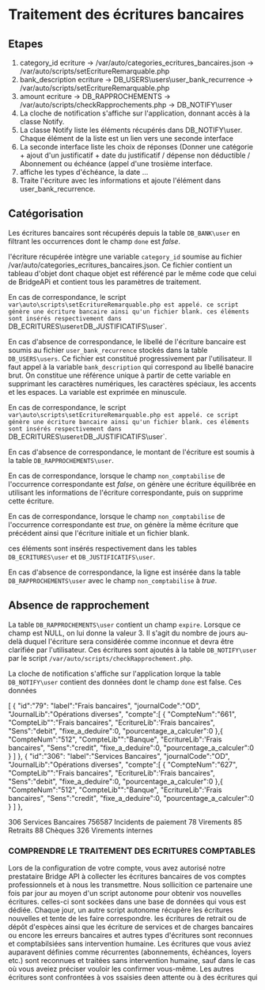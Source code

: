 # Traitement des écritures bancaires

## Etapes
1. category_id ecriture -> /var/auto/categories_ecritures_bancaires.json -> /var/auto/scripts/setEcritureRemarquable.php
2. bank_description ecriture -> DB_USERS\users\user_bank_recurrence -> /var/auto/scripts/setEcritureRemarquable.php
3. amount ecriture -> DB_RAPPROCHEMENTS -> /var/auto/scripts/checkRapprochements.php -> DB_NOTIFY\user
4. La cloche de notification s'affiche sur l'application, donnant accès à la classe Notify.
5. La classe Notify liste les éléments récupérés dans DB_NOTIFY\user. Chaque élément de la liste est un lien vers une seconde interface
6. La seconde interface liste les choix de réponses (Donner une catégorie + ajout d'un justificatif + date du justificatif / dépense non déductible / Abonnement ou échéance (appel d'une trosième interface. 
7. affiche les types d'échéance, la date ...
8. Traite l'écriture avec les informations et ajoute l'élément dans user_bank_recurrence.
## Catégorisation

Les écritures bancaires sont récupérés depuis la table `DB_BANK\user` en filtrant les occurrences dont le champ `done` est _false_.

l'écriture récupérée intègre une variable `category_id` soumise au fichier /var/auto/categories_ecritures_bancaires.json. 
Ce fichier contient un tableau d'objet dont chaque objet est référencé par le même code que celui de BridgeAPi et contient tous les paramètres de traitement.

En cas de correspondance, le script `var\auto\scripts\setEcritureRemarquable.php est appelé. ce script génère une écriture bancaire ainsi qu'un fichier blank. ces éléments sont insérés respectivement dans `DB_ECRITURES\user` et `DB_JUSTIFICATIFS\user`.

En cas d'absence de correspondance, le libellé de l'écriture bancaire est soumis au fichier `user_bank_recurrence` stockés dans la table `DB_USERS\users`. 
Ce fichier est constitué progressivement par l'utilisateur. Il faut appel à la variable `bank_description` qui correspond au libellé banacire brut. 
On constitue une référence unique à partir de cette variable en supprimant les caractères numériques, les caractères spéciaux, les accents et les espaces. La variable est exprimée en minuscule. 

En cas de correspondance, le script `var\auto\scripts\setEcritureRemarquable.php est appelé. ce script génère une écriture bancaire ainsi qu'un fichier blank. ces éléments sont insérés respectivement dans `DB_ECRITURES\user` et `DB_JUSTIFICATIFS\user`.

En cas d'absence de correspondance, le montant de l'écriture est soumis à la table `DB_RAPPROCHEMENTS\user`. 

En cas de correspondance, lorsque le champ `non_comptabilise` de l'occurrence correspondante est _false_, on génère une écriture équilibrée en utilisant les informations de l'écriture correspondante, puis on supprime cette écriture.

En cas de correspondance, lorsque le champ `non_comptabilise` de l'occurrence correspondante est _true_, on génère la même écriture que précédent ainsi que l'écriture initiale et un fichier blank. 

ces éléments sont insérés respectivement dans les tables `DB_ECRITURES\user` et `DB_JUSTIFICATIFS\user`. 

En cas d'absence de correspondance, la ligne est insérée dans la table `DB_RAPPROCHEMENTS\user` avec le champ `non_comptabilise` à _true_. 

## Absence de rapprochement

La table `DB_RAPPROCHEMENTS\user` contient un champ `expire`. Lorsque ce champ est NULL, on lui donne la valeur 3. Il s'agit du nombre de jours au-delà duquel l'écriture sera considérée comme inconnue et devra être clarifiée par l'utilisateur. Ces écritures sont ajoutés à la table `DB_NOTIFY\user` par le script `/var/auto/scripts/checkRapprochement.php`. 

La cloche de notification s'affiche sur l'application lorque la table `DB_NOTIFY\user` contient des données dont le champ `done` est false. 
Ces données 





[
  {
  "id":"79":
  "label":"Frais bancaires",
  "journalCode":"OD",
  "JournalLib":"Opérations diverses",
  "compte":[
    {
      "CompteNum":"661",
      "CompteLib"":"Frais bancaires",
      "EcritureLib":'Frais bancaires",
      "Sens":"debit",
      "fixe_a_deduire":0,
      "pourcentage_a_calculer":0
    },{
      "CompteNum":"512",
      "CompteLib"":"Banque",
      "EcritureLib":'Frais bancaires",
      "Sens":"credit",
      "fixe_a_deduire":0,
      "pourcentage_a_calculer":0
    }
  ]
 },
  {
  "id":"306":
  "label":"Services Bancaires",
  "journalCode":"OD",
  "JournalLib":"Opérations diverses",
  "compte":[
    {
      "CompteNum":"627",
      "CompteLib"":"Frais bancaires",
      "EcritureLib":'Frais bancaires",
      "Sens":"debit",
      "fixe_a_deduire":0,
      "pourcentage_a_calculer":0
    },{
      "CompteNum":"512",
      "CompteLib"":"Banque",
      "EcritureLib":'Frais bancaires",
      "Sens":"credit",
      "fixe_a_deduire":0,
      "pourcentage_a_calculer":0
    }
  ]
 },
  
  
  306 Services Bancaires
        756587  Incidents de paiement
        78  Virements
        85  Retraits
        88  Chèques
        326 Virements internes


### COMPRENDRE LE TRAITEMENT DES ECRITURES COMPTABLES

Lors de la configuration de votre compte, vous avez autorisé notre prestataire Bridge API à collecter les écritures bancaires de vos comptes professionnels et à nous les transmettre. Nous sollicition ce partenaire une fois par jour au moyen d'un script autonome pour obtenir vos nouvelles écritures. celles-ci sont sockées dans une base de données qui vous est dédiée. Chaque jour, un autre script autonome récupère les écritures nouvelles et tente de les faire correspondre. les écritures de retrait ou de dépôt d'espèces ainsi que les écriture de services et de charges bancaires ou encore les erreurs bancaires et autres types d'écritures sont reconnues et comptabilsiées sans intervention humaine.  Les écritures que vous aviez auparavent définies comme récurrentes (abonnements, échéances, loyers etc.) sont reconnues et traitées sans intervention humaine, sauf dans le cas où vous aveiez préciser vouloir les confirmer vous-même. Les autres écritures sont confrontées à vos ssaisies deen attente ou à des écritures qui 

